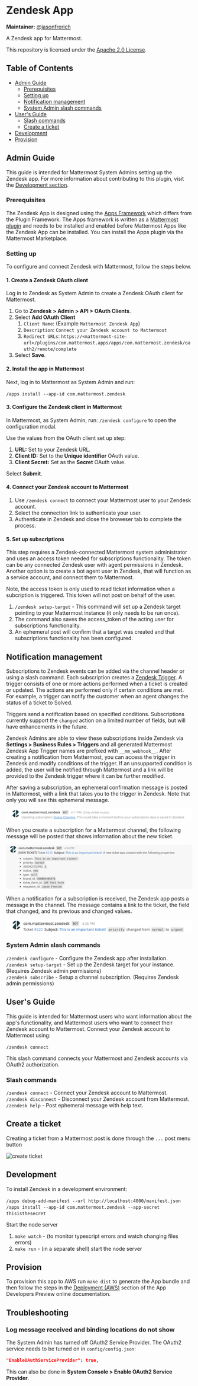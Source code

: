 # Zendesk App

**Maintainer:** [@jasonfrerich](https://github.com/jfrerich)

A Zendesk app for Mattermost.

This repository is licensed under the [Apache 2.0 License](https://github.com/mattermost/mattermost-plugin-github/blob/master/LICENSE).

## Table of Contents

- [Admin Guide](#admin-guide)
  - [Prerequisites](#prerequisites)
  - [Setting up](#setting-up)
  - [Notification management](#notification-management)
  - [System Admin slash commands](#system-admin-slash-commands)
- [User's Guide](#users-guide)
  - [Slash commands](#slash-commands)
  - [Create a ticket](#create-a-ticket)
- [Development](#development)
- [Provision](#provision)

## Admin Guide

This guide is intended for Mattermost System Admins setting up the Zendesk app. For more information about contributing to this plugin, visit the [Development section](#development).

### Prerequisites

The Zendesk App is designed using the [Apps Framework](https://developers.mattermost.com/integrate/apps) which differs from the Plugin Framework. The Apps framework is written as a [Mattermost plugin](https://github.com/mattermost/mattermost-plugin-apps) and needs to be installed and enabled before Mattermost Apps like the Zendesk App can be installed. You can install the Apps plugin via the Mattermost Marketplace.

### Setting up

To configure and connect Zendesk with Mattermost, follow the steps below.

#### 1. Create a Zendesk OAuth client

Log in to Zendesk as System Admin to create a Zendesk OAuth client for Mattermost.

1. Go to **Zendesk > Admin > API > OAuth Clients**.
1. Select **Add OAuth Client**
    1. `Client Name`: (Example `Mattermost Zendesk App`)
    1. `Description`: `Connect your Zendesk account to Mattermost`
    1. `Redirect URLs`: `https://<mattermost-site-url>/plugins/com.mattermost.apps/apps/com.mattermost.zendesk/oauth2/remote/complete`
1. Select **Save**.

#### 2. Install the app in Mattermost

Next, log in to Mattermost as System Admin and run:

`/apps install --app-id com.mattermost.zendesk`

#### 3. Configure the Zendesk client in Mattermost

In Mattermost, as System Admin, run: `/zendesk configure` to open the configuration modal.

Use the values from the OAuth client set up step:

1. **URL:** Set to your Zendesk URL.
1. **Client ID:** Set to the **Unique identifier** OAuth value.
1. **Client Secret:** Set as the **Secret** OAuth value.

Select **Submit**.

#### 4. Connect your Zendesk account to Mattermost

1. Use `/zendesk connect` to connect your Mattermost user to your Zendesk account.
1. Select the connection link to authenticate your user.
1. Authenticate in Zendesk and close the broweser tab to complete the process.

#### 5. Set up subscriptions

This step requires a Zendesk-connected Mattermost system administrator and uses an access token needed for subscriptions functionality. The token can be any connected Zendesk user with agent permissions in Zendesk. Another option is to create a bot agent user in Zendesk, that will function as a service account, and connect them to Mattermost.

Note, the access token is only used to read ticket information when a subcription is triggered. This token will not post on behalf of the user.

1. `/zendesk setup-target` - This command will set up a Zendesk target pointing to your Mattermost instance (it only needs to be run once).
1. The command also saves the access_token of the acting user for subscriptions functionality.
1. An ephemeral post will confirm that a target was created and that subscriptions functionality has been configured.

## Notification management

Subscriptions to Zendesk events can be added via the channel header or using a slash command. Each subscription creates a [Zendesk Trigger](https://developer.zendesk.com/rest_api/docs/support/triggers). A trigger consists of one or more actions performed when a ticket is created or updated. The actions are performed only if certain conditions are met. For example, a trigger can notify the customer when an agent changes the status of a ticket to Solved.

Triggers send a notification based on specified conditions. Subscriptions currently support the `changed` action on a limited number of fields, but will have enhancements in the future.

Zendesk Admins are able to view these subscriptions inside Zendesk via **Settings > Business Rules > Triggers** and all generated Mattermost Zendesk App Trigger names are prefixed with `__mm_webhook__`. After creating a notification from Mattermost, you can access the trigger in Zendesk and modify conditions of the trigger. If an unsupported condition is added, the user will be notified through Mattermost and a link will be provided to the Zendesk trigger where it can be further modified.

After saving a subscription, an ephemeral confirmation message is posted in Mattermost, with a link that takes you to the trigger in Zendesk. Note that only you will see this ephemeral message.

![subscription post](./docs/subscription-post.png)

When you create a subscription for a Mattermost channel, the following message will be posted that shows information about the new ticket.

![subscription new ticket](./docs/subscription-notification-new-ticket.png)

When a notification for a subscription is received, the Zendesk app posts a message in the channel. The message contains a link to the ticket, the field that changed, and its previous and changed values.

![subscription change](./docs/subscription-notification-change.png)

### System Admin slash commands

`/zendesk configure` - Configure the Zendesk app after installation.  
`/zendesk setup-target` - Set up the Zendesk target for your instance. (Requires Zendesk admin permissions)  
`/zendesk subscribe` - Setup a channel subscription. (Requires Zendesk admin permissions)  

## User's Guide

This guide is intended for Mattermost users who want information about the app's functionality, and Mattermost users who want to connect their Zendesk account to Mattermost. Connect your Zendesk account to Mattermost using:

`/zendesk connect`

This slash command connects your Mattermost and Zendesk accounts via OAuth2 authorization.

### Slash commands

`/zendesk connect` - Connect your Zendesk account to Mattermost.  
`/zendesk disconnect` - Disconnect your Zendesk account from Mattermost.  
`/zendesk help` - Post ephemeral message with help text.  

## Create a ticket

Creating a ticket from a Mattermost post is done through the `...` post menu button

![create ticket](./docs/create-ticket.gif)

## Development

To install Zendesk in a development environment:

`/apps debug-add-manifest --url http://localhost:4000/manifest.json`  
`/apps install --app-id com.mattermost.zendesk --app-secret thisisthesecret`

Start the node server

1. `make watch` - (to monitor typescript errors and watch changing files errors)
1. `make run` - (in a separate shell) start the node server

## Provision

To provision this app to AWS run `make dist` to generate the App bundle and then follow the steps in the [Deployment (AWS)](https://developers.mattermost.com/integrate/apps/deployment-aws) section of the App Developers Preview online documentation.

## Troubleshooting

### Log message received and binding locations do not show

The System Admin has turned off OAuth2 Service Provider. The OAuth2 service needs to be turned on in `config/config.json`:

```json
"EnableOAuthServiceProvider": true,
```

This can also be done in **System Console > Enable OAuth2 Service Provider**.

